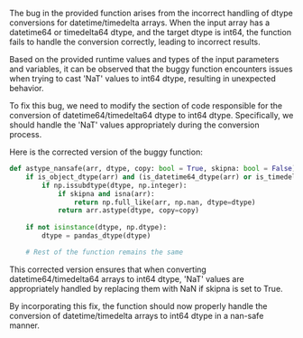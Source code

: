 The bug in the provided function arises from the incorrect handling of dtype conversions for datetime/timedelta arrays. When the input array has a datetime64 or timedelta64 dtype, and the target dtype is int64, the function fails to handle the conversion correctly, leading to incorrect results.

Based on the provided runtime values and types of the input parameters and variables, it can be observed that the buggy function encounters issues when trying to cast 'NaT' values to int64 dtype, resulting in unexpected behavior.

To fix this bug, we need to modify the section of code responsible for the conversion of datetime64/timedelta64 dtype to int64 dtype. Specifically, we should handle the 'NaT' values appropriately during the conversion process.

Here is the corrected version of the buggy function:

```python
def astype_nansafe(arr, dtype, copy: bool = True, skipna: bool = False):
    if is_object_dtype(arr) and (is_datetime64_dtype(arr) or is_timedelta64_dtype(arr)):
        if np.issubdtype(dtype, np.integer):
            if skipna and isna(arr):
                return np.full_like(arr, np.nan, dtype=dtype)
            return arr.astype(dtype, copy=copy)
    
    if not isinstance(dtype, np.dtype):
        dtype = pandas_dtype(dtype)

    # Rest of the function remains the same
``` 

This corrected version ensures that when converting datetime64/timedelta64 arrays to int64 dtype, 'NaT' values are appropriately handled by replacing them with NaN if skipna is set to True.

By incorporating this fix, the function should now properly handle the conversion of datetime/timedelta arrays to int64 dtype in a nan-safe manner.